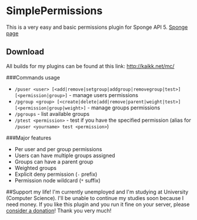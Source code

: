 # SimplePermissions
This is a very easy and basic permissions plugin for Sponge API 5. <a href='https://forums.spongepowered.org/t/simplepermissions-api-5/'>Sponge page</a>

## Download
All builds for my plugins can be found at this link: http://kaikk.net/mc/

###Commands usage
- `/puser <user> [<add|remove|setgroup|addgroup|removegroup|test>] [<permission|group>]` - manage users permissions
- `/pgroup <group> [<create|delete|add|remove|parent|weight|test>] [<permission|group|weight>]` - manage groups permissions
- `/pgroups` - list available groups
- `/ptest <permission>` - test if you have the specified permission (alias for `/puser <yourname> test <permission>`)

###Major features
- Per user and per group permissions
- Users can have multiple groups assigned
- Groups can have a parent group
- Weighted groups
- Explicit deny permission (`-` prefix)
- Permission node wildcard (`*` suffix)

##Support my life!
I'm currently unemployed and I'm studying at University (Computer Science).
I'll be unable to continue my studies soon because I need money.
If you like this plugin and you run it fine on your server, please <a href='http://kaikk.net/mc/#donate'>consider a donation</a>!
Thank you very much!
